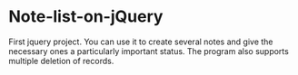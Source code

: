 # Note-list-on-jQuery

First jquery project.
You can use it to create several notes and give the necessary ones a particularly important status. 
The program also supports multiple deletion of records.
